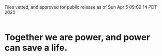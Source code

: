 Files vetted, and approved for public release as of Sun Apr  5 09:09:14 PDT 2020<br><br><h1>Together we are power, and power can save a life.</h1>
